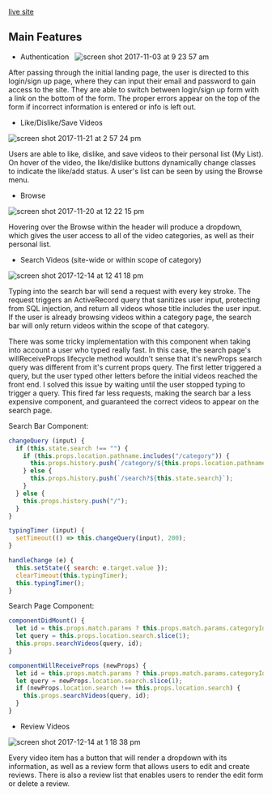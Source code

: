 [live site](http://www.netfixing.com/)

## Main Features

  - Authentication
  
  ![screen shot 2017-11-03 at 9 23 57 am](https://user-images.githubusercontent.com/29177545/32375859-8b0d23bc-c079-11e7-9c97-ddb4875d0bab.png)

After passing through the initial landing page, the user is directed to this login/sign up page, where they can input their email and password to gain access to the site. They are able to switch between login/sign up form with a link on the bottom of the form. The proper errors appear on the top of the form if incorrect information is entered or info is left out.




  - Like/Dislike/Save Videos

  ![screen shot 2017-11-21 at 2 57 24 pm](https://user-images.githubusercontent.com/29177545/33093969-8cb7ce5e-cecc-11e7-96e5-004998113f5e.png)

Users are able to like, dislike, and save videos to their personal list (My List). On hover of the video, the like/dislike buttons dynamically change classes to indicate the like/add status. A user's list can be seen by using the Browse menu.




- Browse

![screen shot 2017-11-20 at 12 22 15 pm](https://user-images.githubusercontent.com/29177545/33031916-9dca507a-cded-11e7-97a9-b8b325e8fc04.png)

Hovering over the Browse within the header will produce a dropdown, which gives the user access to all of the video categories, as well as their personal list.




- Search Videos (site-wide or within scope of category)

![screen shot 2017-12-14 at 12 41 18 pm](https://user-images.githubusercontent.com/29177545/34006402-332107fe-e0cc-11e7-8f16-900d28176595.png)

Typing into the search bar will send a request with every key stroke. The request triggers an ActiveRecord query that sanitizes user input, protecting from SQL injection, and return all videos whose title includes the user input. If the user is already browsing videos within a category page, the search bar will only return videos within the scope of that category.

There was some tricky implementation with this component when taking into account a user who typed really fast. In this case, the search page's willReceiveProps lifecycle method wouldn't sense that it's newProps search query was different from it's current props query. The first letter triggered a query, but the user typed other letters before the initial videos reached the front end. I solved this issue by waiting until the user stopped typing to trigger a query. This fired far less requests, making the search bar a less expensive component, and guaranteed the correct videos to appear on the search page.


Search Bar Component:
```javascript
changeQuery (input) {
  if (this.state.search !== "") {
    if (this.props.location.pathname.includes("/category")) {
      this.props.history.push(`/category/${this.props.location.pathname.slice(10).split("/")[0]}/search?${this.state.search}`);
    } else {
      this.props.history.push(`/search?${this.state.search}`);
    }
  } else {
    this.props.history.push("/");
  }
}

typingTimer (input) {
  setTimeout(() => this.changeQuery(input), 200);
}

handleChange (e) {
  this.setState({ search: e.target.value });
  clearTimeout(this.typingTimer);
  this.typingTimer();
}
```

Search Page Component:
```javascript
componentDidMount() {
  let id = this.props.match.params ? this.props.match.params.categoryId : null;
  let query = this.props.location.search.slice(1);
  this.props.searchVideos(query, id);
}

componentWillReceiveProps (newProps) {
  let id = this.props.match.params ? this.props.match.params.categoryId : null;
  let query = newProps.location.search.slice(1);
  if (newProps.location.search !== this.props.location.search) {
    this.props.searchVideos(query, id);
  }
}
```




- Review Videos

![screen shot 2017-12-14 at 1 18 38 pm](https://user-images.githubusercontent.com/29177545/34007891-725db8e0-e0d1-11e7-8055-c60dc0bcbb12.png)

Every video item has a button that will render a dropdown with its information, as well as a review form that allows users to edit and create reviews. There is also a review list that enables users to render the edit form or delete a review.
